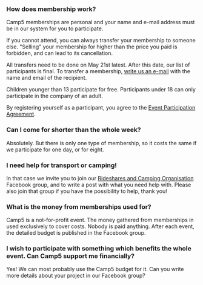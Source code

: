 ### How does membership work?

Camp5 memberships are personal and your name and e-mail address must be in our system for you to participate.

If you cannot attend, you can always transfer your membership to someone else. "Selling" your membership for higher than the price you paid is forbidden, and can lead to its cancellation.

All transfers need to be done on May 21st latest. After this date, our list of participants is final. To transfer a membership, [write us an e-mail](mailto:camp5gathering@gmail.com) with the name and email of the recipient.

Children younger than 13 participate for free. Participants under 18 can only participate in the company of an adult.

By registering yourself as a participant, you agree to the <a href="https://docs.google.com/document/d/1PsSc3zXridFHQmNoUsuHzXBURn3vCiFn5CrvMjW3y2w/edit" target="_blank">Event Participation Agreement</a>. 


### Can I come for shorter than the whole week?

Absolutely. But there is only one type of membership, so it costs the same if we participate for one day, or for eight.


### I need help for transport or camping!

In that case we invite you to join our <a href="https://www.facebook.com/groups/camp5.rideshares.and.camping.organisation" target="_blank">Rideshares and Camping Organisation</a> Facebook group, and to write a post with what you need help with. Please also join that group if you have the possibility to help, thank you! 


### What is the money from memberships used for?

Camp5 is a not-for-profit event. The money gathered from memberships in used exclusively to cover costs. Nobody is paid anything. After each event, the detailed budget is published in the Facebook group.


### I wish to participate with something which benefits the whole event. Can Camp5 support me financially?

Yes! We can most probably use the Camp5 budget for it. Can you write more details about your project in our Facebook group?
